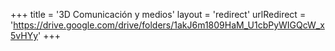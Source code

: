 +++
title = '3D Comunicación y medios'
layout = 'redirect'
urlRedirect = 'https://drive.google.com/drive/folders/1akJ6m1809HaM_U1cbPyWIGQcW_x5vHYy'
+++